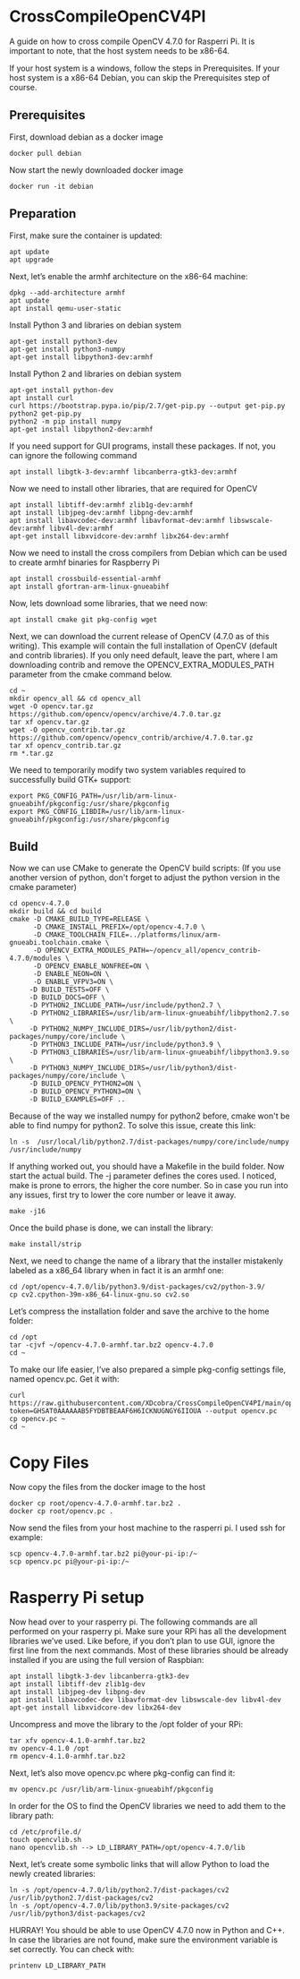 # CrossCompileOpenCV4PI
A guide on how to cross compile OpenCV 4.7.0 for Rasperri Pi.
It is important to note, that the host system needs to be x86-64.

If your host system is a windows, follow the steps in Prerequisites. If your host system is a x86-64 Debian, you can skip the Prerequisites step of course.

## Prerequisites
First, download debian as a docker image
```
docker pull debian
```
Now start the newly downloaded docker image
```
docker run -it debian
```

## Preparation
First, make sure the container is updated:
```
apt update
apt upgrade
```
Next, let’s enable the armhf architecture on the x86-64 machine:
```
dpkg --add-architecture armhf
apt update
apt install qemu-user-static
```
Install Python 3 and libraries on debian system
```
apt-get install python3-dev
apt-get install python3-numpy
apt-get install libpython3-dev:armhf
```
Install Python 2 and libraries on debian system
```
apt-get install python-dev
apt install curl
curl https://bootstrap.pypa.io/pip/2.7/get-pip.py --output get-pip.py
python2 get-pip.py
python2 -m pip install numpy
apt-get install libpython2-dev:armhf
```
If you need support for GUI programs, install these packages. If not, you can ignore the following command
```
apt install libgtk-3-dev:armhf libcanberra-gtk3-dev:armhf
```
Now we need to install other libraries, that are required for OpenCV
```
apt install libtiff-dev:armhf zlib1g-dev:armhf
apt install libjpeg-dev:armhf libpng-dev:armhf
apt install libavcodec-dev:armhf libavformat-dev:armhf libswscale-dev:armhf libv4l-dev:armhf
apt-get install libxvidcore-dev:armhf libx264-dev:armhf
```
Now we need to install the cross compilers from Debian which can be used to create armhf binaries for Raspberry Pi
```
apt install crossbuild-essential-armhf
apt install gfortran-arm-linux-gnueabihf
```
Now, lets download some libraries, that we need now:
```
apt install cmake git pkg-config wget
```
Next, we can download the current release of OpenCV (4.7.0 as of this writing). This example will contain the full installation of OpenCV (default and contrib libraries). If you only need default, leave the part, where I am downloading contrib and remove the OPENCV_EXTRA_MODULES_PATH parameter from the cmake command below.
```
cd ~
mkdir opencv_all && cd opencv_all
wget -O opencv.tar.gz https://github.com/opencv/opencv/archive/4.7.0.tar.gz
tar xf opencv.tar.gz
wget -O opencv_contrib.tar.gz https://github.com/opencv/opencv_contrib/archive/4.7.0.tar.gz
tar xf opencv_contrib.tar.gz
rm *.tar.gz
```
We need to temporarily modify two system variables required to successfully build GTK+ support:
```
export PKG_CONFIG_PATH=/usr/lib/arm-linux-gnueabihf/pkgconfig:/usr/share/pkgconfig
export PKG_CONFIG_LIBDIR=/usr/lib/arm-linux-gnueabihf/pkgconfig:/usr/share/pkgconfig
```

## Build
Now we can use CMake to generate the OpenCV build scripts:
(If you use another version of python, don't forget to adjust the python version in the cmake parameter)
```
cd opencv-4.7.0
mkdir build && cd build
cmake -D CMAKE_BUILD_TYPE=RELEASE \
      -D CMAKE_INSTALL_PREFIX=/opt/opencv-4.7.0 \
      -D CMAKE_TOOLCHAIN_FILE=../platforms/linux/arm-gnueabi.toolchain.cmake \
      -D OPENCV_EXTRA_MODULES_PATH=~/opencv_all/opencv_contrib-4.7.0/modules \
      -D OPENCV_ENABLE_NONFREE=ON \
      -D ENABLE_NEON=ON \
      -D ENABLE_VFPV3=ON \
     -D BUILD_TESTS=OFF \
     -D BUILD_DOCS=OFF \
     -D PYTHON2_INCLUDE_PATH=/usr/include/python2.7 \
     -D PYTHON2_LIBRARIES=/usr/lib/arm-linux-gnueabihf/libpython2.7.so \
     -D PYTHON2_NUMPY_INCLUDE_DIRS=/usr/lib/python2/dist-packages/numpy/core/include \
     -D PYTHON3_INCLUDE_PATH=/usr/include/python3.9 \
     -D PYTHON3_LIBRARIES=/usr/lib/arm-linux-gnueabihf/libpython3.9.so \
     -D PYTHON3_NUMPY_INCLUDE_DIRS=/usr/lib/python3/dist-packages/numpy/core/include \
     -D BUILD_OPENCV_PYTHON2=ON \
     -D BUILD_OPENCV_PYTHON3=ON \
     -D BUILD_EXAMPLES=OFF ..
```
Because of the way we installed numpy for python2 before, cmake won't be able to find numpy for python2. To solve this issue, create this link:
```
ln -s  /usr/local/lib/python2.7/dist-packages/numpy/core/include/numpy /usr/include/numpy
```
If anything worked out, you should have a Makefile in the build folder. Now start the actual build. The -j parameter defines the cores used. I noticed, make is prone to errors, the higher the core number. So in case you run into any issues, first try to lower the core number or leave it away.
```
make -j16
```
Once the build phase is done, we can install the library:
```
make install/strip
```
Next, we need to change the name of a library that the installer mistakenly labeled as a x86_64 library when in fact it is an armhf one:
```
cd /opt/opencv-4.7.0/lib/python3.9/dist-packages/cv2/python-3.9/
cp cv2.cpython-39m-x86_64-linux-gnu.so cv2.so
```
Let’s compress the installation folder and save the archive to the home folder:
```
cd /opt
tar -cjvf ~/opencv-4.7.0-armhf.tar.bz2 opencv-4.7.0
cd ~
```
To make our life easier, I’ve also prepared a simple pkg-config settings file, named opencv.pc. Get it with:
```
curl https://raw.githubusercontent.com/XDcobra/CrossCompileOpenCV4PI/main/opencv.pc?token=GHSAT0AAAAAAB5FYDBTBEAAF6H6ICKNUGNGY6IIOUA --output opencv.pc
cp opencv.pc ~
cd ~
```

# Copy Files
Now copy the files from the docker image to the host
```
docker cp root/opencv-4.7.0-armhf.tar.bz2 .
docker cp root/opencv.pc .
```
Now send the files from your host machine to the rasperri pi. I used ssh for example:
```
scp opencv-4.7.0-armhf.tar.bz2 pi@your-pi-ip:/~
scp opencv.pc pi@your-pi-ip:/~
```

# Rasperry Pi setup
Now head over to your rasperry pi. The following commands are all performed on your rasperry pi.
Make sure your RPi has all the development libraries we’ve used. Like before, if you don’t plan to use GUI, ignore the first line from the next commands. Most of these libraries should be already installed if you are using the full version of Raspbian:
```
apt install libgtk-3-dev libcanberra-gtk3-dev
apt install libtiff-dev zlib1g-dev
apt install libjpeg-dev libpng-dev
apt install libavcodec-dev libavformat-dev libswscale-dev libv4l-dev
apt-get install libxvidcore-dev libx264-dev
```
Uncompress and move the library to the /opt folder of your RPi:
```
tar xfv opencv-4.1.0-armhf.tar.bz2
mv opencv-4.1.0 /opt
rm opencv-4.1.0-armhf.tar.bz2
```
Next, let’s also move opencv.pc where pkg-config can find it:
```
mv opencv.pc /usr/lib/arm-linux-gnueabihf/pkgconfig
```
In order for the OS to find the OpenCV libraries we need to add them to the library path:
```
cd /etc/profile.d/
touch opencvlib.sh
nano opencvlib.sh --> LD_LIBRARY_PATH=/opt/opencv-4.7.0/lib
```
Next, let’s create some symbolic links that will allow Python to load the newly created libraries:
```
ln -s /opt/opencv-4.7.0/lib/python2.7/dist-packages/cv2 /usr/lib/python2.7/dist-packages/cv2
ln -s /opt/opencv-4.7.0/lib/python3.9/site-packages/cv2 /usr/lib/python3/dist-packages/cv2
```
HURRAY! You should be able to use OpenCV 4.7.0 now in Python and C++. In case the libraries are not found, make sure the environment variable is set correctly. You can check with:
```
printenv LD_LIBRARY_PATH
```
